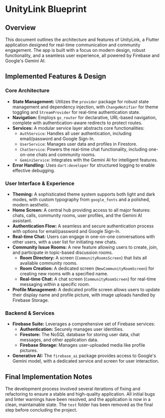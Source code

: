 # UnityLink Blueprint

## Overview

This document outlines the architecture and features of UnityLink, a Flutter application designed for real-time communication and community engagement. The app is built with a focus on modern design, robust functionality, and a seamless user experience, all powered by Firebase and Google's Gemini AI.

## Implemented Features & Design

### Core Architecture

*   **State Management:** Utilizes the `provider` package for robust state management and dependency injection, with `ChangeNotifier` for theme toggling and `StreamProvider` for real-time authentication state.
*   **Navigation:** Employs `go_router` for declarative, URL-based navigation, complete with authentication-aware redirects to protect routes.
*   **Services:** A modular service layer abstracts core functionalities:
    *   `AuthService`: Handles all user authentication, including email/password and Google Sign-In.
    *   `UserService`: Manages user data and profiles in Firestore.
    *   `ChatService`: Powers the real-time chat functionality, including one-on-one chats and community rooms.
    *   `GeminiService`: Integrates with the Gemini AI for intelligent features.
*   **Error Handling:** Uses `dart:developer` for structured logging to enable effective debugging.

### User Interface & Experience

*   **Theming:** A sophisticated theme system supports both light and dark modes, with custom typography from `google_fonts` and a polished, modern aesthetic.
*   **Home Screen:** A central hub providing access to all major features: chats, calls, community rooms, user profiles, and the Gemini AI assistant.
*   **Authentication Flow:** A seamless and secure authentication process with options for email/password and Google Sign-In.
*   **Real-time Chat:** Users can engage in one-on-one conversations with other users, with a user list for initiating new chats.
*   **Community Issue Rooms:** A new feature allowing users to create, join, and participate in topic-based discussion rooms.
    *   **Room Directory:** A screen (`CommunityRoomsScreen`) that lists all available community rooms.
    *   **Room Creation:** A dedicated screen (`NewCommunityRoomScreen`) for creating new rooms with a specified name.
    *   **Real-time Chat:** A chat screen (`CommunityRoomScreen`) for real-time messaging within a specific room.
*   **Profile Management:** A dedicated profile screen allows users to update their display name and profile picture, with image uploads handled by Firebase Storage.

### Backend & Services

*   **Firebase Suite:** Leverages a comprehensive set of Firebase services:
    *   **Authentication:** Securely manages user identities.
    *   **Firestore:** The NoSQL database for storing user data, chat messages, and other application data.
    *   **Firebase Storage:** Manages user-uploaded media like profile pictures.
*   **Generative AI:** The `firebase_ai` package provides access to Google's Gemini model, with a dedicated service and screen for user interaction.

## Final Implementation Notes

The development process involved several iterations of fixing and refactoring to ensure a stable and high-quality application. All initial bugs and linter warnings have been resolved, and the application is now in a clean, maintainable state. The `test` folder has been removed as the final step before concluding the project.
